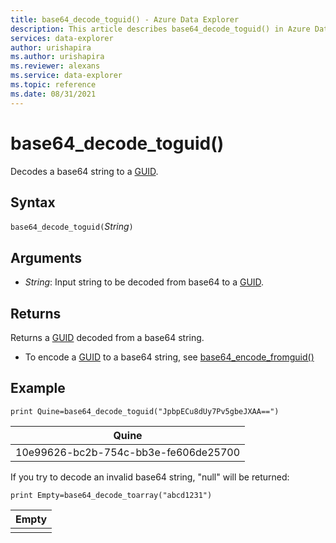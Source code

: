 ```yaml
---
title: base64_decode_toguid() - Azure Data Explorer
description: This article describes base64_decode_toguid() in Azure Data Explorer.
services: data-explorer
author: urishapira
ms.author: urishapira
ms.reviewer: alexans
ms.service: data-explorer
ms.topic: reference 
ms.date: 08/31/2021
---
```

# base64_decode_toguid()

Decodes a base64 string to a [GUID](./scalar-data-types/guid.md).

## Syntax

`base64_decode_toguid(`*String*`)`

## Arguments

* *String*: Input string to be decoded from base64 to a [GUID](./scalar-data-types/guid.md). 

## Returns

Returns a [GUID](./scalar-data-types/guid.md) decoded from a base64 string.

* To encode a [GUID](./scalar-data-types/guid.md) to a base64 string, see [base64_encode_fromguid()](base64_encode_fromguidfunction.md)

## Example

<!-- csl: https://help.kusto.windows.net/Samples -->
```kusto
print Quine=base64_decode_toguid("JpbpECu8dUy7Pv5gbeJXAA==")  
```

|Quine|
|-----|
|10e99626-bc2b-754c-bb3e-fe606de25700|

If you try to decode an invalid base64 string, "null" will be returned:

<!-- csl: https://help.kusto.windows.net/Samples -->
```kusto
print Empty=base64_decode_toarray("abcd1231")
```

|Empty|
|-----|
||
